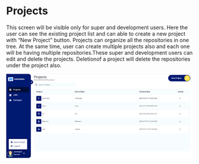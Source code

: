 # Projects
This screen will be visible only for super and development users. Here the user can see the existing project list and can able to create a new project with “New Project” button. Projects can organize all the repositories in one tree. At the same time, user can create multiple projects also and each one will be having multiple repositories.These super and development users can edit and delete the projects. Deletionof a project will delete the repositories under the project also.

![Screenshot](img/HomePage.png)